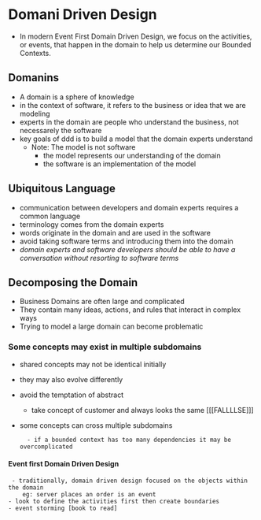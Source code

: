 # Domani Driven Design

- In modern Event First Domain Driven Design, we focus on the activities, or events, that happen in the domain to help us determine our Bounded Contexts.
## Domanins

- A domain is a sphere of knowledge
- in the context of software, it refers to the business or idea that we are modeling
- experts in the domain are people who understand the business, not necessarely the software
- key goals of ddd is to build a model that the domain experts understand
    - Note: The model is not software
        - the model represents our understanding of the domain
        - the software is an implementation of the model

## Ubiquitous Language

- communication between developers and domain experts requires a common language
- terminology comes from the domain experts
- words originate in the domain and are used in the software
- avoid taking software terms and introducing them into the domain
- *domain experts and software developers should be able to have a conversation without resorting to software terms*

## Decomposing the Domain

- Business Domains are often large and complicated
- They contain many ideas, actions, and rules that interact in complex ways
- Trying to model a large domain can become problematic

### Some concepts may exist in multiple subdomains

- shared concepts may not be identical initially
- they may also evolve differently
- avoid the temptation of abstract
    - take concept of customer and always looks the same [[[FALLLLSE]]]
- some concepts can cross multiple subdomains

        - if a bounded context has too many dependencies it may be overcomplicated

#### Event first Domain Driven Design
     - traditionally, domain driven design focused on the objects within the domain
        eg: server places an order is an event
    - look to define the activities first then create boundaries
    - event storming [book to read]


